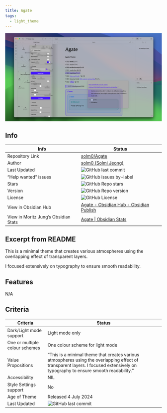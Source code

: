 ```yaml
---
title: Agate
tags:
  - light_theme
---
```


![Agate Theme Screenshot](https://raw.githubusercontent.com/solm0/Agate/refs/heads/main/img-00.png)

## Info

| Info                                 | Status                                                                                                                                             |
| ------------------------------------ | -------------------------------------------------------------------------------------------------------------------------------------------------- |
| Repository Link                      | [solm0/Agate](https://github.com/solm0/Agate)                                                                                                      |
| Author                               | [solm0 (Solmi Jeong)](https://github.com/solm0)                                                                                                    |
| Last Updated                         | ![GitHub last commit](https://img.shields.io/github/last-commit/solm0/Agate?color=573E7A&label=last%20update&logo=github&style=for-the-badge)      |
| “Help wanted” issues                 | ![GitHub issues by-label](https://img.shields.io/github/issues/solm0/Agate/help%20wanted?color=573E7A&logo=github&style=for-the-badge)             |
| Stars                                | ![GitHub Repo stars](https://img.shields.io/github/stars/solm0/Agate?color=573E7A&logo=github&style=for-the-badge)                                 |
| Version                              | ![GitHub Repo version](https://img.shields.io/github/v/release/solm0/Agate?color=573E7A&logo=github&style=for-the-badge&=semver)                   |
| License                              | ![GitHub License](https://img.shields.io/github/license/solm0/Agate?style=for-the-badge)                                                           |
| View in Obsidian Hub                 | [Agate \- Obsidian Hub \- Obsidian Publish](https://publish.obsidian.md/hub/02+-+Community+Expansions/02.05+All+Community+Expansions/Themes/Agate) |
| View in Moritz Jung’s Obsidian Stats | [Agate \| Obsidian Stats](https://www.moritzjung.dev/obsidian-stats/themes/agate/)                                                                 |

## Excerpt from README

This is a minimal theme that creates various atmospheres using the overlapping effect of transparent layers.

I focused extensively on typography to ensure smooth readability.

## Features

N/A

## Criteria

| Criteria                       | Status                                                                                                                                                                           |
| ------------------------------ | -------------------------------------------------------------------------------------------------------------------------------------------------------------------------------- |
| Dark/Light mode support        | Light mode only                                                                                                                                                                  |
| One or multiple colour schemes | One colour scheme for light mode                                                                                                                                                 |
| Value Propositions             | “This is a minimal theme that creates various atmospheres using the overlapping effect of transparent layers. I focused extensively on typography to ensure smooth readability.” |
| Accessibility                  | NIL                                                                                                                                                                              |
| Style Settings support         | No                                                                                                                                                                               |
| Age of Theme                   | Released 4 July 2024                                                                                                                                                             |
| Last Updated                   | ![GitHub last commit](https://img.shields.io/github/last-commit/solm0/Agate?color=573E7A&label=last%20update&logo=github&style=for-the-badge)                                    |
